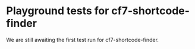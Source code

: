 # Playground tests for cf7-shortcode-finder
We are still awaiting the first test run for cf7-shortcode-finder.
